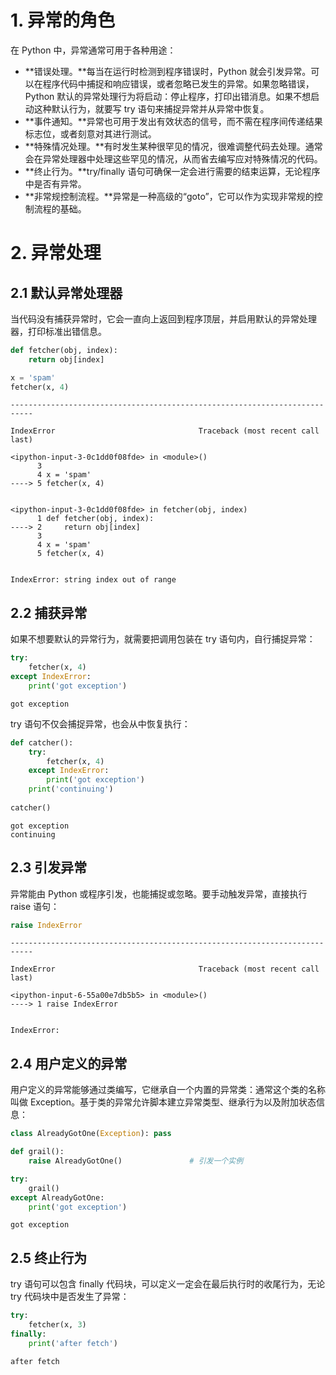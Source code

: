 # 1. 异常的角色  
在 Python 中，异常通常可用于各种用途：
- **错误处理。**每当在运行时检测到程序错误时，Python 就会引发异常。可以在程序代码中捕捉和响应错误，或者忽略已发生的异常。如果忽略错误，Python 默认的异常处理行为将启动：停止程序，打印出错消息。如果不想启动这种默认行为，就要写 try 语句来捕捉异常并从异常中恢复。
- **事件通知。**异常也可用于发出有效状态的信号，而不需在程序间传递结果标志位，或者刻意对其进行测试。
- **特殊情况处理。**有时发生某种很罕见的情况，很难调整代码去处理。通常会在异常处理器中处理这些罕见的情况，从而省去编写应对特殊情况的代码。
- **终止行为。**try/finally 语句可确保一定会进行需要的结束运算，无论程序中是否有异常。
- **非常规控制流程。**异常是一种高级的“goto”，它可以作为实现非常规的控制流程的基础。

# 2. 异常处理  
## 2.1 默认异常处理器  
当代码没有捕获异常时，它会一直向上返回到程序顶层，并启用默认的异常处理器，打印标准出错信息。


```python
def fetcher(obj, index):
    return obj[index]

x = 'spam'
fetcher(x, 4)
```


    ---------------------------------------------------------------------------

    IndexError                                Traceback (most recent call last)

    <ipython-input-3-0c1dd0f08fde> in <module>()
          3 
          4 x = 'spam'
    ----> 5 fetcher(x, 4)
    

    <ipython-input-3-0c1dd0f08fde> in fetcher(obj, index)
          1 def fetcher(obj, index):
    ----> 2     return obj[index]
          3 
          4 x = 'spam'
          5 fetcher(x, 4)


    IndexError: string index out of range


## 2.2 捕获异常  
如果不想要默认的异常行为，就需要把调用包装在 try 语句内，自行捕捉异常：


```python
try:
    fetcher(x, 4)
except IndexError:
    print('got exception')
```

    got exception


try 语句不仅会捕捉异常，也会从中恢复执行：


```python
def catcher():
    try:
        fetcher(x, 4)
    except IndexError:
        print('got exception')
    print('continuing')
    
catcher()
```

    got exception
    continuing


## 2.3 引发异常  
异常能由 Python 或程序引发，也能捕捉或忽略。要手动触发异常，直接执行 raise 语句：


```python
raise IndexError
```


    ---------------------------------------------------------------------------

    IndexError                                Traceback (most recent call last)

    <ipython-input-6-55a00e7db5b5> in <module>()
    ----> 1 raise IndexError
    

    IndexError: 


## 2.4 用户定义的异常  
用户定义的异常能够通过类编写，它继承自一个内置的异常类：通常这个类的名称叫做 Exception。基于类的异常允许脚本建立异常类型、继承行为以及附加状态信息：


```python
class AlreadyGotOne(Exception): pass

def grail():
    raise AlreadyGotOne()               # 引发一个实例

try:
    grail()
except AlreadyGotOne:
    print('got exception')
```

    got exception


## 2.5 终止行为  
try 语句可以包含 finally 代码块，可以定义一定会在最后执行时的收尾行为，无论 try 代码块中是否发生了异常：


```python
try:
    fetcher(x, 3)
finally:
    print('after fetch')
```

    after fetch

